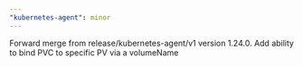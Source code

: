 ```yaml
---
"kubernetes-agent": minor
---
```


Forward merge from release/kubernetes-agent/v1 version 1.24.0. Add ability to bind PVC to specific PV via a volumeName
